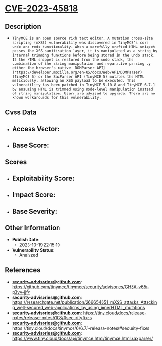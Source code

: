
# [CVE-2023-45818](https://github.com/tinymce/tinymce/security/advisories/GHSA-v65r-p3vv-jjfv)

## Description

- `TinyMCE is an open source rich text editor. A mutation cross-site scripting (mXSS) vulnerability was discovered in TinyMCE’s core undo and redo functionality. When a carefully-crafted HTML snippet passes the XSS sanitisation layer, it is manipulated as a string by internal trimming functions before being stored in the undo stack. If the HTML snippet is restored from the undo stack, the combination of the string manipulation and reparative parsing by either the browser's native [DOMParser API](https://developer.mozilla.org/en-US/docs/Web/API/DOMParser) (TinyMCE 6) or the SaxParser API (TinyMCE 5) mutates the HTML maliciously, allowing an XSS payload to be executed. This vulnerability has been patched in TinyMCE 5.10.8 and TinyMCE 6.7.1 by ensuring HTML is trimmed using node-level manipulation instead of string manipulation. Users are advised to upgrade. There are no known workarounds for this vulnerability.`

## Cvss Data

- **Access Vector**:
  - 
- **Base Score**:
  - 

## Scores

- **Exploitability Score**:
  - 
- **Impact Score**:
  - 
- **Base Severity**:
  - 

## Other Information

- **Publish Date**:
  - 2023-10-19 22:15:10
- **Vulnerability Status**:
  - Analyzed

## References

- **security-advisories@github.com**: https://github.com/tinymce/tinymce/security/advisories/GHSA-v65r-p3vv-jjfv
- **security-advisories@github.com**: https://researchgate.net/publication/266654651_mXSS_attacks_Attacking_well-secured_web-applications_by_using_innerHTML_mutations
- **security-advisories@github.com**: https://tiny.cloud/docs/release-notes/release-notes5108/#securityfixes
- **security-advisories@github.com**: https://tiny.cloud/docs/tinymce/6/6.7.1-release-notes/#security-fixes
- **security-advisories@github.com**: https://www.tiny.cloud/docs/api/tinymce.html/tinymce.html.saxparser/
